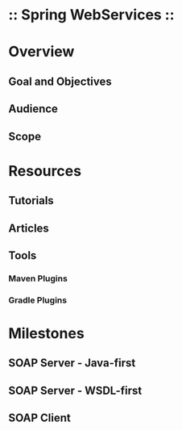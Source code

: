 :: Spring WebServices ::
========================

# Overview

## Goal and Objectives

## Audience

## Scope

# Resources

## Tutorials

## Articles

## Tools

### Maven Plugins

### Gradle Plugins

# Milestones

## SOAP Server - Java-first

## SOAP Server - WSDL-first

## SOAP Client
